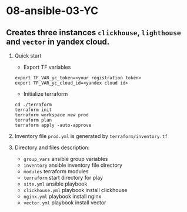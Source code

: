08-ansible-03-YC
===

Creates three instances `clickhouse`, `lighthouse` and `vector` in yandex cloud.
---

1. Quick start
    - Export TF variables
    ```
    export TF_VAR_yc_token=<your registration token>
    export TF_VAR_yc_cloud_id=<yandex cloud id>   
    ```
    - Initialize terraform
    ```
    cd ./terraform
    terraform init
    terraform workspace new prod
    terraform plan
    terraform apply -auto-approve
    ```

2. Inventory file `prod.yml` is generated by `terraform/inventory.tf`

3. Directory and files description:
    - `group_vars` ansible group variables
    - `inventory` ansible inventory file directory
    - `modules` terraform modules
    - `terraform` start directory for play
    - `site.yml` ansible playbook
    - `clickhouse.yml` playbook install clickhouse
    - `nginx.yml` playbook install nginx
    - `vector.yml` playbook install vector
